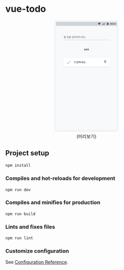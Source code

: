 # vue-todo

<center>
<img src="./images/todolist.gif" width="200px" title="Github_Logo"/>
<br>
(미리보기)
</center>



## Project setup
```
npm install
```

### Compiles and hot-reloads for development
```
npm run dev
```

### Compiles and minifies for production
```
npm run build
```

### Lints and fixes files
```
npm run lint
```

### Customize configuration
See [Configuration Reference](https://cli.vuejs.org/config/).

